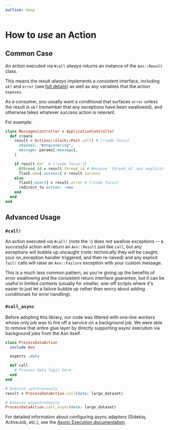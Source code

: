 ```yaml
---
outline: deep
---
```



# How to _use_ an Action

## Common Case

An action executed via `#call` _always_ returns an instance of the `Axn::Result` class.

This means the result _always_ implements a consistent interface, including `ok?` and `error` (see [full details](/reference/axn-result)) as well as any variables that the action `exposes`.

As a consumer, you usually want a conditional that surfaces `error` unless the result is `ok?` (remember that any exceptions have been swallowed), and otherwise takes whatever success action is relevant.

For example:

```ruby
class MessagesController < ApplicationController
  def create
    result = Actions::Slack::Post.call( # [!code focus]
      channel: "#engineering",
      message: params[:message],
    )

    if result.ok?  # [!code focus:3]
      @thread_id = result.thread_id # Because `thread_id` was explicitly exposed
      flash.now[:success] = result.success
    else
      flash[:alert] = result.error # [!code focus]
      redirect_to action: :new
    end
  end
end
```

## Advanced Usage

### `#call!`

An action executed via `#call!` (note the `!`) does _not_ swallow exceptions -- a _successful_ action will return an `Axn::Result` just like `call`, but any exceptions will bubble up uncaught (note: technically they _will_ be caught, your on_exception handler triggered, and then re-raised) and any explicit `fail!` calls will raise an `Axn::Failure` exception with your custom message.

This is a much less common pattern, as you're giving up the benefits of error swallowing and the consistent return interface guarantee, but it can be useful in limited contexts (usually for smaller, one-off scripts where it's easier to just let a failure bubble up rather than worry about adding conditionals for error handling).


### `#call_async`

Before adopting this library, our code was littered with one-line workers whose only job was to fire off a service on a background job. We were able to remove that entire glue layer by directly supporting async execution via background jobs from the Axn itself.

```ruby
class ProcessDataAction
  include Axn

  expects :data

  def call
    # Process data logic here
  end
end

# Execute synchronously
result = ProcessDataAction.call(data: large_dataset)

# Execute asynchronously
ProcessDataAction.call_async(data: large_dataset)
```

For detailed information about configuring async adapters (Sidekiq, ActiveJob, etc.), see the [Async Execution documentation](/reference/async).
